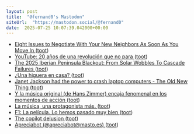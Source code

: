 ```yaml
---
layout: post
title:  "@fernand0's Mastodon"
siteUrl:  "https://mastodon.social/@fernand0"
date:  2025-07-25 10:07:39.042000+00:00
---
```

*  [Eight Issues to Negotiate With Your New Neighbors As Soon As You Move In ](https://lifehacker.com/home/what-to-negotiate-with-new-neighbor) ([toot](https://mastodon.social/@fernand0/114913316637084421))
*  [YouTube: 20 años de una revolución que no para ](https://blog.youtube/intl/es-419/news-and-events/trends-report-20) ([toot](https://mastodon.social/@fernand0/114913096669979128))
*  [The 2025 Iberian Peninsula Blackout: From Solar Wobbles To Cascade Failures ](https://hackaday.com/2025/06/30/the-2025-iberian-peninsula-blackout-from-solar-wobbles-to-cascade-failures) ([toot](https://mastodon.social/@fernand0/114912977909033224))
*  [¿Una higuera en casa? ](https://avecesunafoto.wordpress.com/2025/07/24/una-higuera-en-casa) ([toot](https://mastodon.social/@fernand0/114911352807817483))
*  [Janet Jackson had the power to crash laptop computers - The Old New Thing ](https://devblogs.microsoft.com/oldnewthing/20220816-00/?p=10699) ([toot](https://mastodon.social/@fernand0/114911281826423408))
*  [Y la música original (de Hans Zimmer) encaja fenomenal en los momentos de acción ](https://mastodon.social/@fernand0/114910283874501046) ([toot](https://mastodon.social/@fernand0/114910283874501046))
*  [La música, una protagonista más.  ](https://mastodon.social/@fernand0/114910278852617974) ([toot](https://mastodon.social/@fernand0/114910278852617974))
*  [F1: La película. Lo hemos pasado muy bien ](https://mastodon.social/@fernand0/114910250855071690) ([toot](https://mastodon.social/@fernand0/114910250855071690))
*  [The copilot delusion   ](https://deplet.ing/the-copilot-delusion/) ([toot](https://mastodon.social/@fernand0/114909451441434378))
*  [Apreciabot (@apreciabot@masto.es) ](https://masto.es/@apreciabot/11490900506584387) ([toot](https://mastodon.social/@fernand0/114909129851519013))
